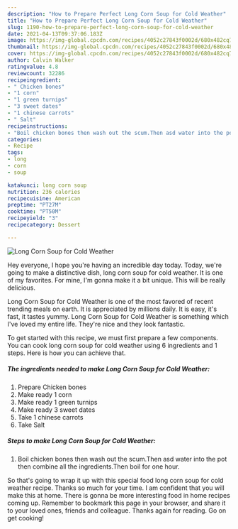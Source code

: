 ```yaml
---
description: "How to Prepare Perfect Long Corn Soup for Cold Weather"
title: "How to Prepare Perfect Long Corn Soup for Cold Weather"
slug: 1190-how-to-prepare-perfect-long-corn-soup-for-cold-weather
date: 2021-04-13T09:37:06.183Z
image: https://img-global.cpcdn.com/recipes/4052c27843f0002d/680x482cq70/long-corn-soup-for-cold-weather-recipe-main-photo.jpg
thumbnail: https://img-global.cpcdn.com/recipes/4052c27843f0002d/680x482cq70/long-corn-soup-for-cold-weather-recipe-main-photo.jpg
cover: https://img-global.cpcdn.com/recipes/4052c27843f0002d/680x482cq70/long-corn-soup-for-cold-weather-recipe-main-photo.jpg
author: Calvin Walker
ratingvalue: 4.8
reviewcount: 32286
recipeingredient:
- " Chicken bones"
- "1 corn"
- "1 green turnips"
- "3 sweet dates"
- "1 chinese carrots"
- " Salt"
recipeinstructions:
- "Boil chicken bones then wash out the scum.Then asd water into the pot then combine all the ingredients.Then boil for one hour."
categories:
- Recipe
tags:
- long
- corn
- soup

katakunci: long corn soup 
nutrition: 236 calories
recipecuisine: American
preptime: "PT27M"
cooktime: "PT50M"
recipeyield: "3"
recipecategory: Dessert

---
```



![Long Corn Soup for Cold Weather](https://img-global.cpcdn.com/recipes/4052c27843f0002d/680x482cq70/long-corn-soup-for-cold-weather-recipe-main-photo.jpg)

Hey everyone, I hope you're having an incredible day today. Today, we're going to make a distinctive dish, long corn soup for cold weather. It is one of my favorites. For mine, I'm gonna make it a bit unique. This will be really delicious.

Long Corn Soup for Cold Weather is one of the most favored of recent trending meals on earth. It is appreciated by millions daily. It is easy, it's fast, it tastes yummy. Long Corn Soup for Cold Weather is something which I've loved my entire life. They're nice and they look fantastic.




To get started with this recipe, we must first prepare a few components. You can cook long corn soup for cold weather using 6 ingredients and 1 steps. Here is how you can achieve that.

<!--inarticleads1-->

##### The ingredients needed to make Long Corn Soup for Cold Weather:

1. Prepare  Chicken bones
1. Make ready 1 corn
1. Make ready 1 green turnips
1. Make ready 3 sweet dates
1. Take 1 chinese carrots
1. Take  Salt




<!--inarticleads2-->

##### Steps to make Long Corn Soup for Cold Weather:

1. Boil chicken bones then wash out the scum.Then asd water into the pot then combine all the ingredients.Then boil for one hour.




So that's going to wrap it up with this special food long corn soup for cold weather recipe. Thanks so much for your time. I am confident that you will make this at home. There is gonna be more interesting food in home recipes coming up. Remember to bookmark this page in your browser, and share it to your loved ones, friends and colleague. Thanks again for reading. Go on get cooking!
